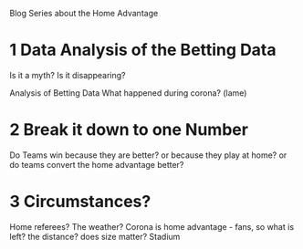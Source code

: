 Blog Series about the Home Advantage

# 1 Data Analysis of the Betting Data
Is it a myth?
Is it disappearing?

Analysis of Betting Data
What happened during corona? (lame)


# 2 Break it down to one Number
Do Teams win because they are better? or because they play at home? or do teams convert the home advantage better?

# 3 Circumstances?
Home referees?
The weather?
Corona is home advantage - fans, so what is left?
the distance? 
does size matter? Stadium


